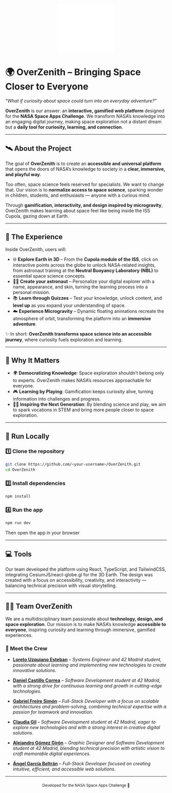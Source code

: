 <div align="center">
  <img src="./images/logo.png" alt="OverZenith Logo" width="180"/>
</div>

# 🌍 OverZenith – Bringing Space Closer to Everyone

*"What if curiosity about space could turn into an everyday adventure?"*

**OverZenith** is our answer: an **interactive, gamified web platform** designed for the **NASA Space Apps Challenge**.
We transform NASA’s knowledge into an engaging digital journey, making space exploration not a distant dream but a **daily tool for curiosity, learning, and connection**.

---

## 🛰️ About the Project

The goal of **OverZenith** is to create an **accessible and universal platform** that opens the doors of NASA’s knowledge to society in a **clear, immersive, and playful way**.

Too often, space science feels reserved for specialists. We want to change that.
Our vision is to **normalize access to space science**, sparking wonder in children, students, and enthusiasts — anyone with a curious mind.

Through **gamification, interactivity, and design inspired by microgravity**, OverZenith makes learning about space feel like being inside the ISS Cupola, gazing down at Earth.

---

## 🌌 The Experience

Inside OverZenith, users will:

- 🌐 **Explore Earth in 3D** – From the **Cupola module of the ISS**, click on interactive points across the globe to unlock NASA-related insights, from astronaut training at the **Neutral Buoyancy Laboratory (NBL)** to essential space science concepts.
- 🧑‍🚀 **Create your astronaut** – Personalize your digital explorer with a name, appearance, and skin, turning the learning process into a personal mission.
- 📚 **Learn through Quizzes** – Test your knowledge, unlock content, and **level up** as you expand your understanding of space.
- ☁️ **Experience Microgravity** – Dynamic floating animations recreate the atmosphere of orbit, transforming the platform into an **immersive adventure**.

✨ In short: **OverZenith transforms space science into an accessible journey**, where curiosity fuels exploration and learning.

---

## 🚀 Why It Matters

- 🌍 **Democratizing Knowledge**: Space exploration shouldn’t belong only to experts. OverZenith makes NASA’s resources approachable for everyone.
- 🎮 **Learning by Playing**: Gamification keeps curiosity alive, turning information into challenges and progress.
- 👩‍🚀 **Inspiring the Next Generation**: By blending science and play, we aim to spark vocations in STEM and bring more people closer to space exploration.

---

## 🧠 Run Locally

### 1️⃣ Clone the repository
```bash
git clone https://github.com/<your-username>/OverZenith.git
cd OverZenith
```

### 2️⃣ Install dependencies

```bash
npm install
```

### 4️⃣ Run the app

```bash
npm run dev
```

Then open the app in your browser

---

## 💻 Tools

Our team developed the platform using React, TypeScript, and TailwindCSS, integrating CesiumJS/react-globe.gl for the 3D Earth. The design was created with a focus on accessibility, creativity, and interactivity — balancing technical precision with visual storytelling.

---

## 👩‍🚀 Team OverZenith

We are a multidisciplinary team passionate about **technology, design, and space exploration**.
Our mission is to make NASA’s knowledge **accessible to everyone**, inspiring curiosity and learning through immersive, gamified experiences.

### 💫 Meet the Crew

* **[Loreto Uzquiano Esteban](https://github.com/loreeue)** – *Systems Engineer and 42 Madrid student, passionate about learning and implementing new technologies to create innovative solutions.*

* **[Daniel Castillo Correa](https://github.com/DanielCasti11o)** – *Software Development student at 42 Madrid, with a strong drive for continuous learning and growth in cutting-edge technologies.*

* **[Gabriel Freire Simón](https://github.com/ByteGab)** – *Full-Stack Developer with a focus on scalable architectures and problem-solving, combining technical expertise with a passion for teamwork and innovation.*

* **[Claudia Gil](https://github.com/claauugil)** – *Software Development student at 42 Madrid, eager to explore new technologies and with a strong interest in creative digital solutions.*

* **[Alejandro Gómez Girón](https://github.com/alejogogi)** – *Graphic Designer and Software Development student at 42 Madrid, blending technical precision with artistic vision to craft memorable digital experiences.*

* **[Ángel García Beltrán](https://github.com/angelurano)** – *Full-Stack Developer focused on creating intuitive, efficient, and accessible web solutions.*

---

<div align="center">
  <sub>Developed for the NASA Space Apps Challenge 🚀</sub>
</div>
